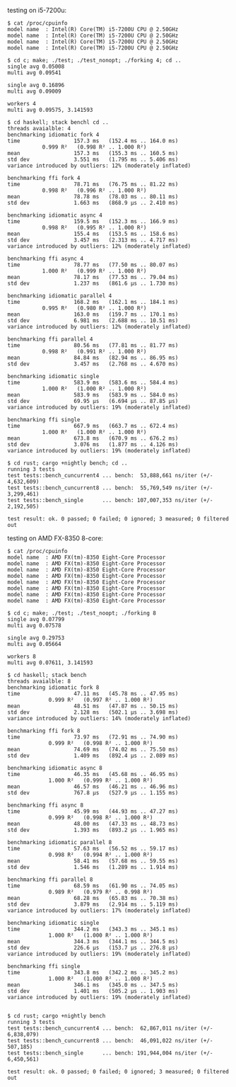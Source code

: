 testing on i5-7200u:

	$ cat /proc/cpuinfo
	model name	: Intel(R) Core(TM) i5-7200U CPU @ 2.50GHz
	model name	: Intel(R) Core(TM) i5-7200U CPU @ 2.50GHz
	model name	: Intel(R) Core(TM) i5-7200U CPU @ 2.50GHz
	model name	: Intel(R) Core(TM) i5-7200U CPU @ 2.50GHz

	$ cd c; make; ./test; ./test_nonopt; ./forking 4; cd ..
	single avg 0.05008
	multi avg 0.09541

	single avg 0.16896
	multi avg 0.09009

	workers 4
	multi avg 0.09575, 3.141593

	$ cd haskell; stack benchl cd ..
	threads avaialble: 4
	benchmarking idiomatic fork 4
	time                 157.3 ms   (152.4 ms .. 164.0 ms)
		       0.999 R²   (0.998 R² .. 1.000 R²)
	mean                 157.3 ms   (155.3 ms .. 160.5 ms)
	std dev              3.551 ms   (1.795 ms .. 5.406 ms)
	variance introduced by outliers: 12% (moderately inflated)

	benchmarking ffi fork 4
	time                 78.71 ms   (76.75 ms .. 81.22 ms)
		       0.998 R²   (0.996 R² .. 1.000 R²)
	mean                 78.78 ms   (78.03 ms .. 80.11 ms)
	std dev              1.663 ms   (868.9 μs .. 2.410 ms)

	benchmarking idiomatic async 4
	time                 159.5 ms   (152.3 ms .. 166.9 ms)
		       0.998 R²   (0.995 R² .. 1.000 R²)
	mean                 155.4 ms   (153.5 ms .. 158.6 ms)
	std dev              3.457 ms   (2.313 ms .. 4.717 ms)
	variance introduced by outliers: 12% (moderately inflated)

	benchmarking ffi async 4
	time                 78.77 ms   (77.50 ms .. 80.07 ms)
		       1.000 R²   (0.999 R² .. 1.000 R²)
	mean                 78.17 ms   (77.53 ms .. 79.04 ms)
	std dev              1.237 ms   (861.6 μs .. 1.730 ms)

	benchmarking idiomatic parallel 4
	time                 168.2 ms   (162.1 ms .. 184.1 ms)
		       0.995 R²   (0.980 R² .. 1.000 R²)
	mean                 163.0 ms   (159.7 ms .. 170.1 ms)
	std dev              6.981 ms   (2.688 ms .. 10.51 ms)
	variance introduced by outliers: 12% (moderately inflated)

	benchmarking ffi parallel 4
	time                 80.56 ms   (77.81 ms .. 81.77 ms)
		       0.998 R²   (0.991 R² .. 1.000 R²)
	mean                 84.84 ms   (82.94 ms .. 86.95 ms)
	std dev              3.457 ms   (2.768 ms .. 4.670 ms)

	benchmarking idiomatic single
	time                 583.9 ms   (583.6 ms .. 584.4 ms)
		       1.000 R²   (1.000 R² .. 1.000 R²)
	mean                 583.9 ms   (583.9 ms .. 584.0 ms)
	std dev              69.95 μs   (6.694 μs .. 87.85 μs)
	variance introduced by outliers: 19% (moderately inflated)

	benchmarking ffi single
	time                 667.9 ms   (663.7 ms .. 672.4 ms)
		       1.000 R²   (1.000 R² .. 1.000 R²)
	mean                 673.8 ms   (670.9 ms .. 676.2 ms)
	std dev              3.076 ms   (1.877 ms .. 4.126 ms)
	variance introduced by outliers: 19% (moderately inflated)

	$ cd rust; cargo +nightly bench; cd ..
	running 3 tests
	test tests::bench_cuncurrent4 ... bench:  53,888,661 ns/iter (+/- 4,632,609)
	test tests::bench_cuncurrent8 ... bench:  55,769,549 ns/iter (+/- 3,299,461)
	test tests::bench_single      ... bench: 107,007,353 ns/iter (+/- 2,192,505)

	test result: ok. 0 passed; 0 failed; 0 ignored; 3 measured; 0 filtered out

testing on AMD FX-8350 8-core:

	$ cat /proc/cpuinfo
	model name	: AMD FX(tm)-8350 Eight-Core Processor
	model name	: AMD FX(tm)-8350 Eight-Core Processor
	model name	: AMD FX(tm)-8350 Eight-Core Processor
	model name	: AMD FX(tm)-8350 Eight-Core Processor
	model name	: AMD FX(tm)-8350 Eight-Core Processor
	model name	: AMD FX(tm)-8350 Eight-Core Processor
	model name	: AMD FX(tm)-8350 Eight-Core Processor
	model name	: AMD FX(tm)-8350 Eight-Core Processor

	$ cd c; make; ./test; ./test_noopt; ./forking 8
	single avg 0.07799
	multi avg 0.07578

	single avg 0.29753
	multi avg 0.05664

	workers 8
	multi avg 0.07611, 3.141593

	$ cd haskell; stack bench
	threads avaialble: 8
	benchmarking idiomatic fork 8
	time                 47.11 ms   (45.78 ms .. 47.95 ms)
			     0.999 R²   (0.997 R² .. 1.000 R²)
	mean                 48.51 ms   (47.87 ms .. 50.15 ms)
	std dev              2.128 ms   (502.1 μs .. 3.698 ms)
	variance introduced by outliers: 14% (moderately inflated)

	benchmarking ffi fork 8
	time                 73.97 ms   (72.91 ms .. 74.90 ms)
			     0.999 R²   (0.998 R² .. 1.000 R²)
	mean                 74.69 ms   (74.02 ms .. 75.50 ms)
	std dev              1.409 ms   (892.4 μs .. 2.089 ms)

	benchmarking idiomatic async 8
	time                 46.35 ms   (45.68 ms .. 46.95 ms)
			     1.000 R²   (0.999 R² .. 1.000 R²)
	mean                 46.57 ms   (46.21 ms .. 46.96 ms)
	std dev              767.8 μs   (527.9 μs .. 1.155 ms)

	benchmarking ffi async 8
	time                 45.99 ms   (44.93 ms .. 47.27 ms)
			     0.999 R²   (0.998 R² .. 1.000 R²)
	mean                 48.00 ms   (47.33 ms .. 48.73 ms)
	std dev              1.393 ms   (893.2 μs .. 1.965 ms)

	benchmarking idiomatic parallel 8
	time                 57.63 ms   (56.52 ms .. 59.17 ms)
			     0.998 R²   (0.994 R² .. 1.000 R²)
	mean                 58.41 ms   (57.68 ms .. 59.55 ms)
	std dev              1.546 ms   (1.289 ms .. 1.914 ms)

	benchmarking ffi parallel 8
	time                 68.59 ms   (61.90 ms .. 74.05 ms)
			     0.989 R²   (0.979 R² .. 0.998 R²)
	mean                 68.28 ms   (65.83 ms .. 70.38 ms)
	std dev              3.879 ms   (2.914 ms .. 5.119 ms)
	variance introduced by outliers: 17% (moderately inflated)

	benchmarking idiomatic single
	time                 344.2 ms   (343.3 ms .. 345.1 ms)
			     1.000 R²   (1.000 R² .. 1.000 R²)
	mean                 344.3 ms   (344.1 ms .. 344.5 ms)
	std dev              226.6 μs   (153.7 μs .. 276.8 μs)
	variance introduced by outliers: 19% (moderately inflated)

	benchmarking ffi single
	time                 343.8 ms   (342.2 ms .. 345.2 ms)
			     1.000 R²   (1.000 R² .. 1.000 R²)
	mean                 346.1 ms   (345.0 ms .. 347.5 ms)
	std dev              1.401 ms   (505.2 μs .. 1.903 ms)
	variance introduced by outliers: 19% (moderately inflated)


	$ cd rust; cargo +nightly bench
	running 3 tests
	test tests::bench_cuncurrent4 ... bench:  62,867,011 ns/iter (+/- 6,838,079)
	test tests::bench_cuncurrent8 ... bench:  46,091,022 ns/iter (+/- 507,185)
	test tests::bench_single      ... bench: 191,944,004 ns/iter (+/- 6,450,561)

	test result: ok. 0 passed; 0 failed; 0 ignored; 3 measured; 0 filtered out

